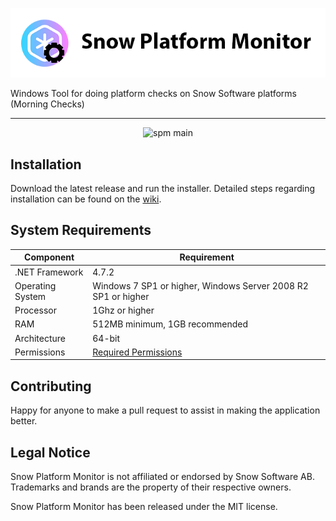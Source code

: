 <p align="center">
  <a href="http://github.com/goosetuv/Snow-Platform-Monitor"><img src="https://github.com/goosetuv/Snow-Platform-Monitor/blob/master/Product%20Design/logo.png" title="Snow Update Checker" alt="SUC Logo"></a>
</p>
Windows Tool for doing platform checks on Snow Software platforms (Morning Checks)

---

<p align="center">
    <img src="https://user-images.githubusercontent.com/14845036/104764418-4bca7080-575f-11eb-9191-58bd0961891e.gif" alt="spm main"/>
</p>

## Installation

Download the latest release and run the installer.  Detailed steps regarding installation can be found on the [wiki](https://github.com/goosetuv/Snow-Platform-Monitor/wiki).

## System Requirements

| Component        | Requirement                                                   |
|------------------|---------------------------------------------------------------|
| .NET Framework   | 4.7.2                                                         |
| Operating System | Windows 7 SP1 or higher, Windows Server 2008 R2 SP1 or higher |
| Processor        | 1Ghz or higher                                                |
| RAM              | 512MB minimum, 1GB recommended                                |
| Architecture     | 64-bit                                                        |
| Permissions      | [Required Permissions](https://github.com/goosetuv/Snow-Platform-Monitor/wiki/Permissions)                                             |

## Contributing
Happy for anyone to make a pull request to assist in making the application better.

## Legal Notice
Snow Platform Monitor is not affiliated or endorsed by Snow Software AB.  Trademarks and brands are the property of their respective owners.

Snow Platform Monitor has been released under the MIT license. 
